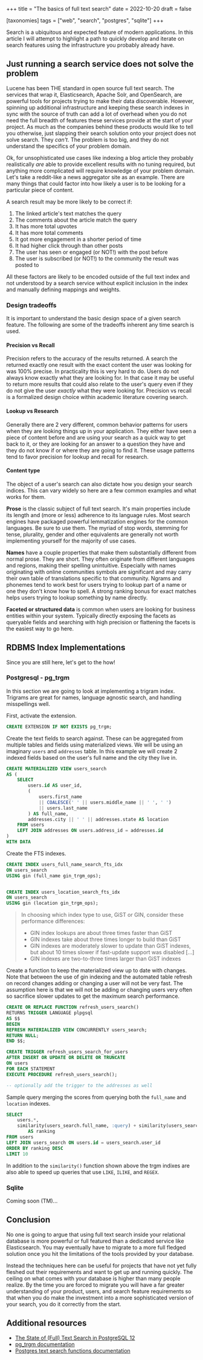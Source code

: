 +++
title = "The basics of full text search"
date = 2022-10-20
draft = false

[taxonomies]
tags = ["web", "search", "postgres", "sqlite"]
+++

Search is a ubiquitous and expected feature of modern applications. In this
article I will attempt to highlight a path to quickly develop and iterate on
search features using the infrastructure you probably already have.

<!-- more -->

## Just running a search service does not solve the problem

Lucene has been THE standard in open source full text search. The services that
wrap it, Elasticsearch, Apache Solr, and OpenSearch, are powerful tools for
projects trying to make their data discoverable. However, spinning up additional
infrastructure and keeping these search indexes in sync with the source of truth
can add a lot of overhead when you do not need the full breadth of features
these services provide at the start of your project. As much as the companies
behind these products would like to tell you otherwise, just slapping their
search solution onto your project does not solve search. They *can't*. The
problem is too big, and they do not understand the specifics of your problem
domain.

Ok, for unsophisticated use cases like indexing a blog article they probably
realistically *are* able to provide excellent results with no tuning required,
but anything more complicated will require knowledge of your problem domain.
Let's take a reddit-like a news aggregator site as an example. There are many
things that could factor into how likely a user is to be looking for a
particular piece of content.

A search result may be more likely to be correct if:
1. The linked article's text matches the query
1. The comments about the article match the query
1. It has more total upvotes
1. It has more total comments
1. It got more engagement in a shorter period of time
1. It had higher click through than other posts
1. The user has seen or engaged (or NOT!) with the post before
1. The user is subscribed (or NOT!) to the community the result was posted to

All these factors are likely to be encoded outside of the full text index and
not understood by a search service without explicit inclusion in the index and
manually defining mappings and weights.

### Design tradeoffs

It is important to understand the basic design space of a given search feature.
The following are some of the tradeoffs inherent any time search is used.

#### Precision vs Recall

Precision refers to the accuracy of the results returned. A search the returned
exactly one result with the exact content the user was looking for was 100%
precise. In practicality this is very hard to do. Users do not always know
exactly what they are looking for. In that case it may be useful to return
more results that could also relate to the user's query even if they do not give
the user *exactly* what they were looking for. Precision vs recall is a
formalized design choice within academic literature covering search.

#### Lookup vs Research

Generally there are 2 very different, common behavior patterns for users when
they are looking things up in your application. They either have seen a piece of
content before and are using your search as a quick way to get back to it, or
they are looking for an answer to a question they have and they do not know if
or where they are going to find it. These usage patterns tend to favor precision
for lookup and recall for research.

#### Content type

The object of a user's search can also dictate how you design your search
indices. This can vary widely so here are a few common examples and what works
for them.

**Prose** is the classic subject of full text search. It's main properties
include its length and (more or less) adherence to its language rules. Most
search engines have packaged powerful lemmatization engines for the common
languages. Be sure to use them. The myriad of stop words, stemming for tense,
plurality, gender and other equivalents are generally not worth implementing
yourself for the majority of use cases.

**Names** have a couple properties that make them substantially different from
normal prose. They are short. They often originate from different languages and
regions, making their spelling unintuitive. Especially with names originating
with online communities symbols are significant and may carry their own table of
translations specific to that community. Ngrams and phonemes tend to work best
for users trying to lookup part of a name or one they don't know how to spell. A
strong ranking bonus for exact matches helps users trying to lookup something by
name directly.

**Faceted or structured data** is common when users are looking for business
entities within your system. Typically directly exposing the facets as queryable
fields and searching with high precision or flattening the facets is the easiest
way to go here.

## RDBMS Index Implementations

Since you are still here, let's get to the how!

### Postgresql - pg_trgm

In this section we are going to look at implementing a trigram index. Trigrams
are great for names, language agnostic search, and handling misspellings well.

First, activate the extension.
```sql
CREATE EXTENSION IF NOT EXISTS pg_trgm;
```

Create the text fields to search against. These can be aggregated from multiple
tables and fields using materialized views. We will be using an imaginary
`users` and `addresses` table. In this example we will create 2 indexed fields
based on the user's full name and the city they live in.
```sql
CREATE MATERIALIZED VIEW users_search
AS (
	SELECT
		users.id AS user_id,
		(
			users.first_name
			|| COALESCE(' ' || users.middle_name || ' ', ' ')
			|| users.last_name
		) AS full_name,
		addresses.city || ' ' || addresses.state AS location
	FROM users
	LEFT JOIN addresses ON users.address_id = addresses.id
)
WITH DATA
```

Create the FTS indexes.

```sql
CREATE INDEX users_full_name_search_fts_idx
ON users_search
USING gin (full_name gin_trgm_ops);


CREATE INDEX users_location_search_fts_idx
ON users_search
USING gin (location gin_trgm_ops);
```

> In choosing which index type to use, GiST or GIN, consider these performance
> differences:
>   * GIN index lookups are about three times faster than GiST
>   * GIN indexes take about three times longer to build than GiST
>   * GIN indexes are moderately slower to update than GiST indexes, but about
>     10 times slower if fast-update support was disabled [...]
>   * GIN indexes are two-to-three times larger than GiST indexes


Create a function to keep the materialized view up to date with changes. Note
that between the use of gin indexing and the automated table refresh on record
changes adding or changing a user will not be very fast. The assumption here is
that we will not be adding or changing users very often so sacrifice slower
updates to get the maximum search performance.

```sql
CREATE OR REPLACE FUNCTION refresh_users_search()
RETURNS TRIGGER LANGUAGE plpgsql
AS $$
BEGIN
REFRESH MATERIALIZED VIEW CONCURRENTLY users_search;
RETURN NULL;
END $$;

CREATE TRIGGER refresh_users_search_for_users
AFTER INSERT OR UPDATE OR DELETE OR TRUNCATE
ON users
FOR EACH STATEMENT
EXECUTE PROCEDURE refresh_users_search();

-- optionally add the trigger to the addresses as well
```

Sample query merging the scores from querying both the `full_name` and
`location` indexes.

```sql
SELECT
	users.*,
	similarity(users_search.full_name, :query) + similarity(users_search.location, :query)
		AS ranking
FROM users
LEFT JOIN users_search ON users.id = users_search.user_id
ORDER BY ranking DESC
LIMIT 10
```

In addition to the `similarity()` function shown above the trgm indixes are also
able to speed up queries that use `LIKE`, `ILIKE`, and `REGEX`.

### Sqlite

Coming soon (TM)...

## Conclusion

No one is going to argue that using full text search inside your relational
database is more powerful or full featured than a dedicated service like
Elasticsearch. You may eventually have to migrate to a more full fledged
solution once you hit the limitations of the tools provided by your database.

Instead the techniques here can be useful for projects that have not yet fully
fleshed out their requirements and want to get up and running quickly. The
ceiling on what comes with your database is higher than many people realize. By
the time you are forced to migrate you will have a far greater understanding of
your product, users, and search feature requirements so that when you do make
the investment into a more sophisticated version of your search, you do it
correctly from the start.

## Additional resources
* [The State of (Full) Text Search in PostgreSQL 12](https://archive.fosdem.org/2020/schedule/event/postgresql_the_state_of_full_text_search_in_postgresql_12/)
* [pg_trgm documentation](https://www.postgresql.org/docs/current/pgtrgm.html)
* [Postgres text search functions documentation](https://www.postgresql.org/docs/15/functions-textsearch.html)
